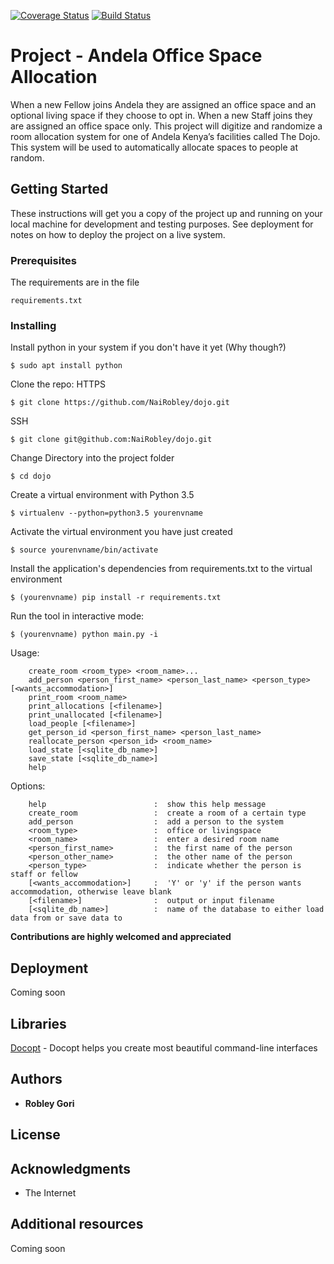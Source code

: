 [![Coverage Status](https://coveralls.io/repos/github/NaiRobley/dojo/badge.svg?branch=develop)](https://coveralls.io/github/NaiRobley/dojo?branch=develop)
[![Build Status](https://travis-ci.org/NaiRobley/dojo.svg?branch=develop)](https://travis-ci.org/NaiRobley/dojo)

# Project - Andela Office Space Allocation  

When a new Fellow joins Andela they are assigned an office space and an optional living space if
they choose to opt in.
When a new Staff joins they are assigned an office space only.
This project will digitize and randomize a room allocation system for one of
Andela Kenya’s facilities called The Dojo.
This system will be used to automatically allocate spaces to people at random.


## Getting Started

These instructions will get you a copy of the project up and running on your local machine for development and testing purposes. See deployment for notes on how to deploy the project on a live system.

### Prerequisites

The requirements are in the file

```
requirements.txt
```

### Installing

Install python in your system if you don't have it yet (Why though?)
```
$ sudo apt install python
```

Clone the repo:
HTTPS
```
$ git clone https://github.com/NaiRobley/dojo.git
```
SSH
```
$ git clone git@github.com:NaiRobley/dojo.git
```

Change Directory into the project folder
```
$ cd dojo
```

Create a virtual environment with Python 3.5
```
$ virtualenv --python=python3.5 yourenvname
```

Activate the virtual environment you have just created
```
$ source yourenvname/bin/activate
```

Install the application's dependencies from requirements.txt to the virtual environment
```
$ (yourenvname) pip install -r requirements.txt
```

Run the tool in interactive mode:
```
$ (yourenvname) python main.py -i
```

Usage:
```
    create_room <room_type> <room_name>...
    add_person <person_first_name> <person_last_name> <person_type> [<wants_accommodation>]
    print_room <room_name>
    print_allocations [<filename>]
    print_unallocated [<filename>]
    load_people [<filename>]
    get_person_id <person_first_name> <person_last_name>
    reallocate_person <person_id> <room_name>
    load_state [<sqlite_db_name>]
    save_state [<sqlite_db_name>]
    help
```
Options:
```
    help                        :  show this help message
    create_room                 :  create a room of a certain type
    add_person                  :  add a person to the system
    <room_type>                 :  office or livingspace
    <room_name>                 :  enter a desired room name
    <person_first_name>         :  the first name of the person
    <person_other_name>         :  the other name of the person
    <person_type>               :  indicate whether the person is staff or fellow
    [<wants_accommodation>]     :  'Y' or 'y' if the person wants accommodation, otherwise leave blank
    [<filename>]                :  output or input filename
    [<sqlite_db_name>]          :  name of the database to either load data from or save data to
```

**Contributions are highly welcomed and appreciated**

## Deployment
Coming soon

## Libraries
[Docopt](https://github.com/docopt/docopt) - Docopt helps you create most beautiful command-line interfaces

## Authors

* **Robley Gori**


## License


## Acknowledgments

* The Internet

## Additional resources
Coming soon
